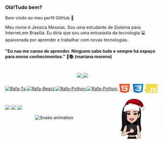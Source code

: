### Olá!Tudo bem? 
Bem vindo ao meu perfil GitHub 👋

Meu nome é Jessica Messias. Sou uma estudante de Sistema para Internet,em Brasilia. Eu diria que sou uma entusiasta da tecnologia 💻  apaixonada por aprender e trabalhar com novas tecnologias. 

#### "Eu nao me canso de aprender. Ninguem sabe tudo e sempre há espaço para novos conhecimentos." 🧠📚 (mariana moreno) 

#
<div align="center">
  <a href="https://github.com/jessica-mess">
  <img height="140em" src="https://github-readme-stats.vercel.app/api?username=jessica-mess&show_icons=true&theme=dracula&include_all_commits=true&count_private=true"/>
  <img height="140em" src="https://github-readme-stats.vercel.app/api/top-langs/?username=jessica-mess&layout=compact&langs_count=7&theme=dracula"/>
</div>

  <div style="display: inline_block"><br>
 
  <img align="center" alt="Rafa-Ts" height="30" width="40" src="https://cdn.jsdelivr.net/gh/devicons/devicon/icons/wordpress/wordpress-original.svg">
  <img align="center" alt="Rafa-React" height="30" width="40" src="https://cdn.jsdelivr.net/gh/devicons/devicon/icons/moodle/moodle-original.svg">
  <img align="center" alt="Rafa-Python" height="30" width="40" src="https://cdn.jsdelivr.net/gh/devicons/devicon/icons/photoshop/photoshop-plain.svg">
  <img align="center" alt="Rafa-Python" height="30" width="40" src="https://cdn.jsdelivr.net/gh/devicons/devicon/icons/canva/canva-original.svg">
  <img align="center" alt="Rafa-HTML" height="30" width="40" src="https://raw.githubusercontent.com/devicons/devicon/master/icons/html5/html5-original.svg">
  <img align="center" alt="Rafa-CSS" height="30" width="40" src="https://raw.githubusercontent.com/devicons/devicon/master/icons/css3/css3-original.svg">
  <img align="center" alt="Rafa-Js" height="30" width="40" src="https://raw.githubusercontent.com/devicons/devicon/master/icons/javascript/javascript-plain.svg">
  <img align="right" alt="Rafa-pic" height="150" style="border-radius:50px;" 
       src="https://github.com/jessica-mess/jessica-mess/blob/6c5e3fc74eb79080fda124f5bc22029cfbca1099/gif%20noel.jpeg">
       
</div>

#
  <div> 
    <a href="https://www.linkedin.com/in/jessmes/" target="_blank"><img src="https://img.shields.io/badge/-LinkedIn-%230077B5?style=for-the-badge&logo=linkedin&logoColor=white" target="_blank"></a> 
    <a href = "mailto:jessicamessias9356@gmail.com"><img src="https://img.shields.io/badge/-Gmail-%23333?style=for-the-badge&logo=gmail&logoColor=white" target="_blank"></a>
  <a href="https://instagram.com/jessica_mess" target="_blank"><img src="https://img.shields.io/badge/-Instagram-%23E4405F?style=for-the-badge&logo=instagram&logoColor=white" target="_blank"></a>
    
<div align="center">
  
  ![Snake animation](https://github.com/jessica-mess/jessica-mess/blob/output/github-contribution-grid-snake.svg)
  
</div>
